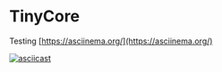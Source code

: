 # TinyCore

Testing [https://asciinema.org/](https://asciinema.org/)

[![asciicast](https://asciinema.org/a/AEVKUjbdC6TWDLXSp8ztXjte9.png)](https://asciinema.org/a/AEVKUjbdC6TWDLXSp8ztXjte9)

